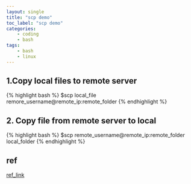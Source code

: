```yaml
---
layout: single
title: "scp demo"
toc_label: "scp demo"
categories:
    - coding
    - bash
tags:
    - bash
    - linux
---
```


## 1.Copy local files to remote server
{% highlight bash %}
$scp local_file remore_username@remote_ip:remote_folder
{% endhighlight %}
<!--more-->

## 2. Copy file from remote server to local
{% highlight bash %}
$scp remote_username@remote_ip:remote_folder local_folder
{% endhighlight %}

## ref
[ref_link](https://linuxtools-rst.readthedocs.io/zh_CN/latest/tool/scp.html)

